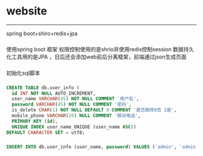 # website
-----------------------------------
spring boot+shiro+redis+jpa
###
使用spring boot 框架 权限控制使用的是shrio并使用redis控制session 数据持久化工具用的是JPA ，日后还会添加web前后分离框架，前端通过json生成页面


###
初始化sql脚本
###
```sql
CREATE TABLE db.user_info (
  id INT NOT NULL AUTO_INCREMENT,
  user_name VARCHAR(45) NOT NULL COMMENT '用户名',
  password VARCHAR(45) NOT NULL COMMENT '密码',
  is_delete CHAR(1) NOT NULL DEFAULT 0 COMMENT '是否删除0否 1是',
  mobile_phone VARCHAR(20) NULL COMMENT '移动电话',
  PRIMARY KEY (id),
  UNIQUE INDEX user_name_UNIQUE (user_name ASC))
DEFAULT CHARACTER SET = utf8;
```

###
```sql
INSERT INTO db.user_info (user_name, password) VALUES ('admin', 'admin');
```